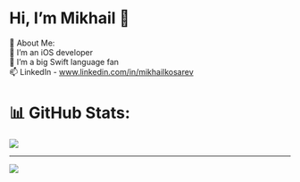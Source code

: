 # Hi, I’m Mikhail 👋

💫 About Me:
<br>👀 I’m an iOS developer<br>🌱 I’m a big Swift language fan <br>📫 LinkedIn - www.linkedin.com/in/mikhailkosarev

# 📊 GitHub Stats:
![](https://github-readme-streak-stats.herokuapp.com/?user=mikhailkosarev&theme=tokyonight&hide_border=false)<br/>

---
[![](https://visitcount.itsvg.in/api?id=mikhailkosarev&icon=1&color=9)](https://visitcount.itsvg.in)

<!---
MikhailKosarev/MikhailKosarev is a ✨ special ✨ repository because its `README.md` (this file) appears on your GitHub profile.
You can click the Preview link to take a look at your changes.
--->
